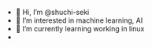 - 👋 Hi, I’m @shuchi-seki
- 👀 I’m interested in machine learning, AI
- 🌱 I’m currently learning working in linux
-

<!---
shuchi-seki/shuchi-seki is a ✨ special ✨ repository because its `README.md` (this file) appears on your GitHub profile.
You can click the Preview link to take a look at your changes.
--->
